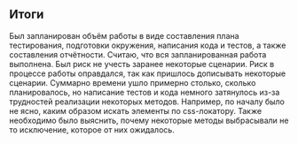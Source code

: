 ## Итоги

Был запланирован объём работы в виде составления плана тестирования, подготовки окружения, написания кода и тестов, а также составления отчётности. Считаю, что вся запланированная работа выполнена. Был риск не учесть заранее некоторые сценарии. Риск в процессе работы оправдался, так как пришлось дописывать некоторые сценарии. Суммарно времени ушло примерно столько, сколько планировалось, но написание тестов и кода немного затянулось из-за трудностей реализации некоторых методов. Например, по началу было не ясно, каким образом искать элементы по css-локатору. Также необходимо было выяснить, почему некоторые методы выбрасывали не то исключение, которое от них ожидалось. 
